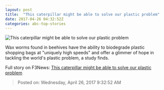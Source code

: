 ```yaml
---
layout: post
title:  "This caterpillar might be able to solve our plastic problem"
date: 2017-04-26 04:32:52Z
categories: abc-top-stories
---
```


![This caterpillar might be able to solve our plastic problem](http://www.abc.net.au/news/image/8473012-1x1-700x700.jpg)

Wax worms found in beehives have the ability to biodegrade plastic shopping bags at "uniquely high speeds" and offer a glimmer of hope in tackling the world's plastic problem, a study finds.


Full story on F3News: [This caterpillar might be able to solve our plastic problem](http://www.f3nws.com/n/3CErnE)

> Posted on: Wednesday, April 26, 2017 9:32:52 AM
